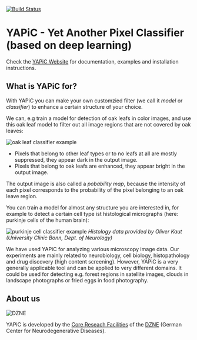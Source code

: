 [![Build Status](https://travis-ci.com/yapic/yapic.svg?branch=master)](https://travis-ci.com/yapic/yapic)


# YAPiC - Yet Another Pixel Classifier (based on deep learning)

Check the [YAPiC Website](https://yapic.github.io/yapic/) for documentation,
examples and installation instructions.


## What is YAPiC for?

With YAPiC you can make your own customzied filter (we call it *model* or *classifier*) to enhance a certain structure of your choice.

We can, e.g train a model for detection of oak leafs in color images, and use this oak leaf model to filter out all image regions that are not covered by oak leaves:

![](docs/img/oak_example.png "oak leaf classifier example")

* Pixels that belong to other leaf types
  or to no leafs at all are mostly suppressed, they appear dark in the output image.
* Pixels that belong to oak leafs are enhanced, they appear bright in the output image.

The output image is also called a *pobability map*, because the intensity of each pixel corresponds to the probability of the pixel belonging to an oak leave region.

You can train a model for almost any structure you are interested in, for example to detect a certain cell type ist histological micrographs (here: purkinje cells of the human brain):

![](docs/img/histo_example.png "purkinje cell classifier example")
*Histology data provided by Oliver Kaut (University Clinic Bonn, Dept. of Neurology)*

We have used YAPiC for analyzing various microscopy image data. Our experiments are mainly related to neurobiology, cell biology, histopathology  and drug discovery (high content screening).
However, YAPiC is a very generally applicable tool and can be applied to very different domains. It could be used for detecting e.g. forest regions in satellite images, clouds in landscape photographs or fried eggs in food photography.


## About us
![DZNE](docs/img/DZNE_CMYK_E.png)<!-- .element height="50%" width="50%" -->

YAPiC is developed by the [Core Reseach Facilities](https://www.dzne.de/forschung/core-facilities/) of the [DZNE](https://www.dzne.de/en) (German Center for Neurodegenerative Diseases).
